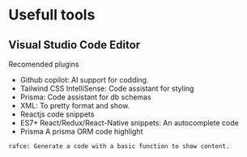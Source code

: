 # Usefull tools

Visual Studio Code Editor
---

Recomended plugins
- Github copilot: AI support for codding.
- Tailwind CSS IntelliSense: Code assistant for styling
- Prisma: Code assistant for db schemas
- XML: To pretty format and show.
- Reactjs code snippets
- ES7+ React/Redux/React-Native snippets: An autocomplete code
- Prisma
A prisma ORM code highlight
```bash
rafce: Generate a code with a basic function to show content.
```